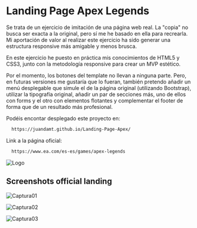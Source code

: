 # Landing Page Apex Legends 

Se trata de un ejercicio de imitación de una página web real. La "copia" no busca ser exacta a la original, pero sí me he basado en ella para recrearla. Mi aportación de valor al realizar este ejercicio ha sido generar una estructura responsive más amigable y menos brusca.

En este ejercicio he puesto en práctica mis conocimientos de HTML5 y CSS3, junto con la metodología responsive para crear un MVP estético. 


Por el momento, los botones del template no llevan a ninguna parte. Pero, en futuras versiones me gustaría que lo fueran, también pretendo añadir un menú desplegable que simule el de la página original (utilizando Bootstrap), utilizar la tipografía original, añadir un par de secciones más, uno de ellos con forms y el otro con elementos flotantes y complementar el footer de forma que de un resultado más profesional.







Podéis encontar desplegado este proyecto en:

```bash
  https://juandamt.github.io/Landing-Page-Apex/
```


Link a la página oficial:

```bash
  https://www.ea.com/es-es/games/apex-legends
```
![Logo](https://media.contentapi.ea.com/content/dam/apex-legends/images/2019/01/apex-featured-image-16x9.jpg.adapt.crop16x9.1023w.jpg)

## Screenshots official landing

![Captura01](https://user-images.githubusercontent.com/130000511/231143199-40b8c63f-f032-4232-95f0-093862445207.png)

![Captura02](https://user-images.githubusercontent.com/130000511/231143655-eb4936ff-9f8e-403f-b273-6bc356d3e783.png)

![Captura03](https://user-images.githubusercontent.com/130000511/231143999-2d8ee494-c86c-424d-b53a-5cdb11cfaaba.png)
